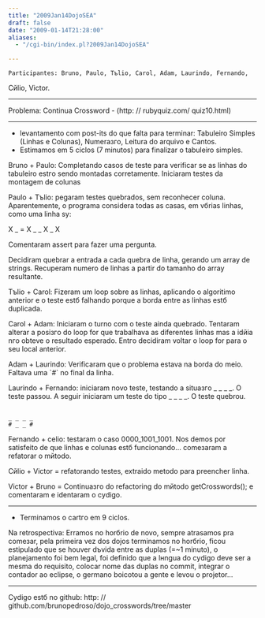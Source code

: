 ```yaml
---
title: "2009Jan14DojoSEA"
draft: false
date: "2009-01-14T21:28:00"
aliases:
  - "/cgi-bin/index.pl?2009Jan14DojoSEA"

---
```

    Participantes: Bruno, Paulo, Tъlio, Carol, Adam, Laurindo, Fernando,
Cйlio, Victor.

------------------------------------------------------------------------

Problema: Continua Crossword - (http: // rubyquiz.com/ quiz10.html)

------------------------------------------------------------------------

-   levantamento com post-its do que falta para terminar: Tabuleiro
    Simples (Linhas e Colunas), Numeraзгo, Leitura do arquivo e Cantos.
-   Estimamos em 5 ciclos (7 minutos) para finalizar o
    tabuleiro simples.

Bruno + Paulo: Completando casos de teste para verificar se as linhas do
tabuleiro estгo sendo montadas corretamente. Iniciaram testes da
montagem de colunas

Paulo + Tъlio: pegaram testes quebrados, sem reconhecer coluna.
Aparentemente, o programa considera todas as casas, em vбrias linhas,
como uma linha sу:

X \_ = X \_ \_ X \_ X

Comentaram assert para fazer uma pergunta.

Decidiram quebrar a entrada a cada quebra de linha, gerando um array de
strings. Recuperam numero de linhas a partir do tamanho do array
resultante.

Tъlio + Carol: Fizeram um loop sobre as linhas, aplicando o algoritimo
anterior e o teste estб falhando porque a borda entre as linhas estб
duplicada.

Carol + Adam: Iniciaram o turno com o teste ainda quebrado. Tentaram
alterar a posiзгo do loop for que trabalhava as diferentes linhas mas a
idйia nгo obteve o resultado esperado. Entгo decidiram voltar o loop for
para o seu local anterior.

Adam + Laurindo: Verificaram que o problema estava na borda do meio.
Faltava uma \`\#\` no final da linha.

Laurindo + Fernando: iniciaram novo teste, testando a situaзгo \_ \_ \_
\_. O teste passou. A seguir iniciaram um teste do tipo \_ \_ \_ \_. O
teste quebrou.

                                                                             _ _ _ _                                                                                               # _ _ #              

Fernando + celio: testaram o caso 0000\_1001\_1001. Nos demos por
satisfeito de que linhas e colunas estб funcionando... comeзaram a
refatorar o mйtodo.

Cйlio + Victor = refatorando testes, extraido metodo para preencher
linha.

Victor + Bruno = Continuaзгo do refactoring do mйtodo getCrosswords(); e
comentaram e identaram o cуdigo.

------------------------------------------------------------------------

-   Terminamos o cartгo em 9 ciclos.

Na retrospectiva: Erramos no horбrio de novo, sempre atrasamos pra
comeзar, pela primeira vez dos dojos terminamos no horбrio, ficou
estipulado que se houver dъvida entre as duplas (=\~1 minuto), o
planejamento foi bem legal, foi definido que a lнngua do cуdigo deve ser
a mesma do requisito, colocar nome das duplas no commit, integrar o
contador ao eclipse, o germano boicotou a gente e levou o projetor...

------------------------------------------------------------------------

Cуdigo estб no github: http: //
github.com/brunopedroso/dojo\_crosswords/tree/master
